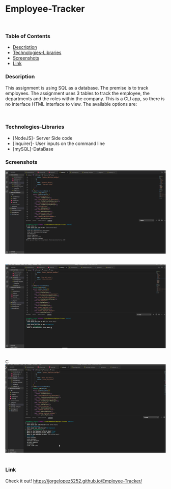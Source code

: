 # Employee-Tracker
​
### Table of Contents
- [Description](#Description)
- [Technologies-Libraries](#Technologies-Libraries)
- [Screenshots](#Screenshots)
- [Link](#Link)
​
### Description
This assignment is using SQL as a database. The premise is to track employees. The assignment uses 3 tables to track the employee, the departments and the roles within the company. This is a CLI app, so there is no interface HTML interface to view. The available options are:

​
### Technologies-Libraries
- [NodeJS]- Server Side code
- [inquirer]- User inputs on the command line
- [mySQL]-DataBase
​
### Screenshots



![Image](assets/images/Capture1.PNG)
​



![Image](assets/images/Capture2.PNG)
​


C
![Image](assets/images/Capture3.PNG)
​
### Link
Check it out! 
https://jorgelopez5252.github.io/Employee-Tracker/
